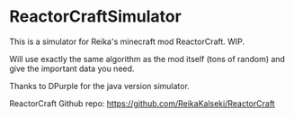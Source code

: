 # ReactorCraftSimulator
This is a simulator for Reika's minecraft mod ReactorCraft. WIP.

Will use exactly the same algorithm as the mod itself (tons of random) and give the important data you need.

Thanks to DPurple for the java version simulator.

ReactorCraft Github repo: https://github.com/ReikaKalseki/ReactorCraft
